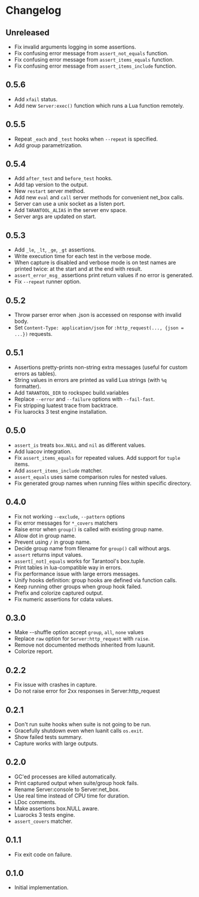 # Changelog

## Unreleased

- Fix invalid arguments logging in some assertions.
- Fix confusing error message from `assert_not_equals` function.
- Fix confusing error message from `assert_items_equals` function.
- Fix confusing error message from `assert_items_include` function.

## 0.5.6

- Add `xfail` status.
- Add new `Server:exec()` function which runs a Lua function remotely.

## 0.5.5

- Repeat `_each` and `_test` hooks when `--repeat` is specified.
- Add group parametrization.

## 0.5.4

- Add `after_test` and `before_test` hooks.
- Add tap version to the output.
- New `restart` server method.
- Add new `eval` and `call` server methods for convenient net_box calls.
- Server can use a unix socket as a listen port.
- Add `TARANTOOL_ALIAS` in the server env space.
- Server args are updated on start.

## 0.5.3

- Add `_le`, `_lt`, `_ge`, `_gt` assertions.
- Write execution time for each test in the verbose mode.
- When capture is disabled and verbose mode is on test names are printed
  twice: at the start and at the end with result.
- `assert_error_msg_` assertions print return values if no error is generated.
- Fix `--repeat` runner option.

## 0.5.2

- Throw parser error when .json is accessed on response with invalid body.
- Set `Content-Type: application/json` for `:http_request(..., {json = ...})` requests.

## 0.5.1

- Assertions pretty-prints non-string extra messages (useful for custom errors as tables).
- String values in errors are printed as valid Lua strings (with `%q` formatter).
- Add `TARANTOOL_DIR` to rockspec build.variables
- Replace `--error` and  `--failure` options with `--fail-fast`.
- Fix stripping luatest trace from backtrace.
- Fix luarocks 3 test engine installation.

## 0.5.0

- `assert_is` treats `box.NULL` and `nil` as different values.
- Add luacov integration.
- Fix `assert_items_equals` for repeated values. Add support for `tuple` items.
- Add `assert_items_include` matcher.
- `assert_equals` uses same comparison rules for nested values.
- Fix generated group names when running files within specific directory.

## 0.4.0

- Fix not working `--exclude`, `--pattern` options
- Fix error messages for `*_covers` matchers
- Raise error when `group()` is called with existing group name.
- Allow dot in group name.
- Prevent using `/` in group name.
- Decide group name from filename for `group()` call without args.
- `assert` returns input values.
- `assert[_not]_equals` works for Tarantool's box.tuple.
- Print tables in lua-compatible way in errors.
- Fix performance issue with large errors messages.
- Unify hooks definition: group hooks are defined via function calls.
- Keep running other groups when group hook failed.
- Prefix and colorize captured output.
- Fix numeric assertions for cdata values.

## 0.3.0

- Make --shuffle option accept `group`, `all`, `none` values
- Replace `raw` option for `Server:http_request` with `raise`.
- Remove not documented methods inherited from luaunit.
- Colorize report.

## 0.2.2

- Fix issue with crashes in capture.
- Do not raise error for 2xx responses in Server:http_request

## 0.2.1

- Don't run suite hooks when suite is not going to be run.
- Gracefully shutdown even when luanit calls `os.exit`.
- Show failed tests summary.
- Capture works with large outputs.

## 0.2.0

- GC'ed processes are killed automatically.
- Print captured output when suite/group hook fails.
- Rename Server:console to Server:net_box.
- Use real time instead of CPU time for duration.
- LDoc comments.
- Make assertions box.NULL aware.
- Luarocks 3 tests engine.
- `assert_covers` matcher.

## 0.1.1

- Fix exit code on failure.

## 0.1.0

- Initial implementation.
